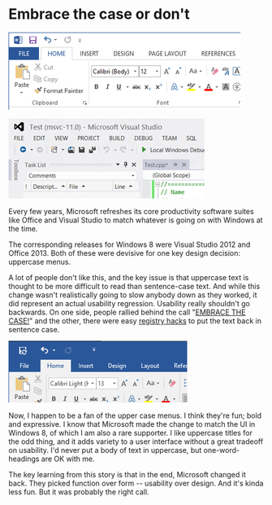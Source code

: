 # Embrace the case or don't

![Office 2013 menus](./posts/embrace-the-case/office-menu.png)

![Visual Studio 2012 menus](./posts/embrace-the-case/vs-menu.png)

Every few years, Microsoft refreshes its core productivity software suites like Office and Visual Studio to match whatever is going on with Windows at the time.

The corresponding releases for Windows 8 were Visual Studio 2012 and Office 2013. Both of these were devisive for one key design decision: uppercase menus.

A lot of people don't like this, and the key issue is that uppercase text is thought to be more difficult to read than sentence-case text. And while this change wasn't realistically going to slow anybody down as they worked, it did represent an actual usability regression. Usability really shouldn't go backwards. On one side, people rallied behind the call "[EMBRACE THE CASE!][1]" and the other, there were easy [registry hacks][2] to put the text back in sentence case.

![Office 2016 menus](./posts/embrace-the-case/office-2016-menu.png)

Now, I happen to be a fan of the upper case menus. I think they're fun; bold and expressive. I know that Microsoft made the change to match the UI in Windows 8, of which I am also a rare supporter. I like uppercase titles for the odd thing, and it adds variety to a user interface without a great tradeoff on usability. I'd never put a body of text in uppercase, but one-word-headings are OK with me.

The key learning from this story is that in the end, Microsoft changed it back. They picked function over form -- usability over design. And it's kinda less fun. But it was probably the right call.


[1]: http://visualstudiowallpapers.com/post/25145983097/embrace-the-case
[2]: http://www.richard-banks.org/2012/06/how-to-prevent-visual-studio-2012-all.html